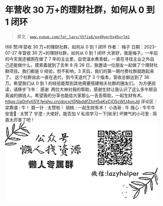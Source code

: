 # 年营收 30 万+的理财社群，如何从 0 到 1 闭环

> 原文：[`www.yuque.com/for_lazy/thfiu8/px49yerhv45vrlm1`](https://www.yuque.com/for_lazy/thfiu8/px49yerhv45vrlm1)

<ne-h2 id="56315cf7" data-lake-id="56315cf7"><ne-heading-ext><ne-heading-anchor></ne-heading-anchor><ne-heading-fold></ne-heading-fold></ne-heading-ext><ne-heading-content><ne-text id="u814b976a">(68 赞)年营收 30 万+的理财社群，如何从 0 到 1 闭环</ne-text></ne-heading-content></ne-h2> <ne-p id="u41e7dd82" data-lake-id="u41e7dd82"><ne-text id="u41254b61">作者： 梅子</ne-text></ne-p> <ne-p id="u178fe88b" data-lake-id="u178fe88b"><ne-text id="u14e59c3a">日期：2023-07-27</ne-text></ne-p> <ne-p id="u52be3535" data-lake-id="u52be3535"><ne-text id="udb08c16d">年营收 30 万+的理财社群，如何从 0 到 1 闭环</ne-text></ne-p> <ne-p id="ub4292d5d" data-lake-id="ub4292d5d"><ne-text id="ua7586681">大家好，我是梅子。一年前的今天我还被困在做了 7 年的主业里，自觉温水煮青蛙，一直在寻找主业之外自己还能做什么。摸索着就到了去年 8 月 26 日，我邀请一位朋友一起做了个理财社群项目。我们都是 0 经验，但不影响，3 天后，我们的第一期付费社群就跑起来了。</ne-text></ne-p> <ne-p id="ud1561c4e" data-lake-id="ud1561c4e"><ne-text id="u852f7ae8">这个社群自此一直在迭代，到今天迭代了 3 个版本，营收总额达到了 36 万。希望我们从 0 到 1 的经验能帮到其他需要搭建相关社群的圈友们。</ne-text></ne-p> <ne-p id="u55e4421d" data-lake-id="u55e4421d"><ne-text id="u932f25ed">为方便阅读，请移步飞书：</ne-text></ne-p> <ne-p id="u02644156" data-lake-id="u02644156"><ne-text id="u95497b26">感谢  两位大神对我的帮助，感谢生财让我认识了这么多牛掰且真诚的搞钱人。希望我的分享也能给大家那么一丢丢帮助，一起生财有术。</ne-text>[<ne-text id="ud1a44f4e">https://a0nfyti51f.feishu.cn/docx/I0NbddfZloH5qKxCjO5cWU4xnJd</ne-text>](https://a0nfyti51f.feishu.cn/docx/I0NbddfZloH5qKxCjO5cWU4xnJd)</ne-p> <ne-hole id="uf679eead" data-lake-id="uf679eead"><ne-card data-card-name="hr" data-card-type="block" id="wgpOP" data-event-boundary="card"><ne-p id="ufbf7ace8" data-lake-id="ufbf7ace8"><ne-text id="u91943f52">评论区：</ne-text></ne-p> <ne-p id="u62a59015" data-lake-id="u62a59015"><ne-text id="uc0858333">梁靠谱 : 牛！</ne-text> <ne-text id="u34be9538">聂一针 : 太赞啦！</ne-text> <ne-text id="uc900c993">胡桃 : 一起生财有术！</ne-text> <ne-text id="u65c344e4">小浩哥 : 牛</ne-text> <ne-text id="u39580660">挽心 : 牛牛牛</ne-text> <ne-text id="u64bc5a6c">安壹🍊 : 太赞了</ne-text> <ne-text id="u26c79953">宇澄 : 大佬好，能否加 V 私信学习一下[呲牙]</ne-text> <ne-text id="ubd962dcb">坏脾气的小可爱 : 简直太厉害了吧！</ne-text></ne-p> <ne-p id="udbfe4187" data-lake-id="udbfe4187"><ne-card data-card-name="image" data-card-type="inline" id="t0aKR" data-event-boundary="card">![](img/894d30a529e7c37bcd3392323c99941c.png)  <ne-hole id="uae2d12e3" data-lake-id="uae2d12e3"><ne-card data-card-name="hr" data-card-type="block" id="OoQqb" data-event-boundary="card"></ne-card></ne-hole></ne-card></ne-p></ne-card></ne-hole>